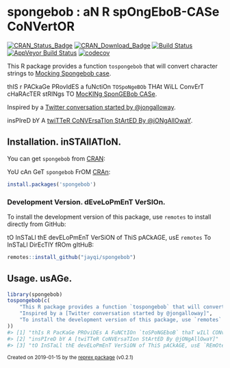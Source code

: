 # spongebob : aN R spOngEboB-CASe CoNVertOR

[![CRAN\_Status\_Badge](https://www.r-pkg.org/badges/version-last-release/spongebob)](https://cran.r-project.org/package=spongebob) [![CRAN\_Download\_Badge](https://cranlogs.r-pkg.org/badges/grand-total/spongebob)](https://cran.r-project.org/package=spongebob) [![Build Status](https://travis-ci.org/jayqi/spongebob.svg?branch=master)](https://travis-ci.org/jayqi/spongebob)[![AppVeyor Build Status](https://ci.appveyor.com/api/projects/status/github/jayqi/spOngEbOB?branch=master&svg=true)](https://ci.appveyor.com/project/jayqi/spOngEbOB) [![codecov](https://codecov.io/gh/jayqi/spongebob/branch/master/graph/badge.svg)](https://codecov.io/gh/jayqi/spongebob)

This R package provides a function `tospongebob` that will convert character strings to [Mocking Spongebob case](https://knowyourmeme.com/memes/mocking-spongebob).

thIS r PACkaGe PRovIdES a fuNctiOn `TOSpoNgeBOb` THAt WiLL ConvErT cHaRAcTER stRINgs TO [MocKINg SponGEBob CASe](https://knowyourmeme.com/memes/mocking-spongebob).

Inspired by a [Twitter conversation started by @jongalloway](https://twitter.com/jongalloway/status/1075889210714816512).

insPIreD bY A [twiTTeR CoNVErsaTIon StArtED By @jONgAllOwaY](https://twitter.com/jongalloway/status/1075889210714816512).

## Installation. inSTAllATIoN.

You can get `spongebob` from [CRAN](https://CRAN.R-project.org/package=spongebob):

YoU cAn GeT `spongebob` FrOM [CRAn](https://CRAN.R-project.org/package=spongebob):

``` r
install.packages('spongebob')
```

### Development Version. dEveLoPmEnT VerSIOn.

To install the development version of this package, use `remotes` to install directly from GitHub:

tO InSTaLl thE devELoPmEnT VerSiON of ThiS pACkAGE, usE `remotes` To InSTaLl DirEcTlY fROm gItHuB:

``` r
remotes::install_github("jayqi/spongebob")
```

## Usage. usAGe.

``` r
library(spongebob)
tospongebob(c(
    "This R package provides a function `tospongebob` that will convert character strings to [Mocking Spongebob case]",
    "Inspired by a [Twitter conversation started by @jongalloway]",
    "To install the development version of this package, use `remotes` to install directly from GitHub:"
))
#> [1] "thIs R PacKaGe PROviDEs A FuNCtIOn `toSPoNGEboB` thaT wILl CONvErT CharACTeR stRiNgS tO [MOckInG SponGEboB CasE]"
#> [2] "insPIreD bY A [twiTTeR CoNVErsaTIon StArtED By @jONgAllOwaY]"
#> [3] "tO InSTaLl thE devELoPmEnT VerSiON of ThiS pACkAGE, usE `REmOteS` To InSTaLl DirEcTlY fROm gItHuB:"
```
<sup>Created on 2019-01-15 by the [reprex package](https://reprex.tidyverse.org) (v0.2.1)</sup>
